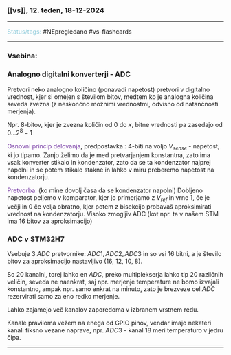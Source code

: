 ### [[vs]], 12. teden, 18-12-2024
---

<font color="#92cddc">Status/tags:</font> #NEpregledano #vs-flashcards 

---

### Vsebina:

### Analogno digitalni konverterji - ADC
Pretvori neko analogno količino (ponavadi napetost) pretvori v digitalno vrednost, kjer si omejen s številom bitov, medtem ko je analogna količina seveda zvezna (z neskončno možnimi vrednostmi, odvisno od natančnosti merjenja).

Npr. 8-bitov, kjer je zvezna količin od $0$ do $x$, bitne vrednosti pa zasedajo od $0{...}2^8-1$ 

<font color="#7030a0">Osnovni princip delovanja</font>, predpostavka : 4-biti na voljo
$V_{sense}$ - napetost, ki jo tipamo. Zanjo želimo da je med pretvarjanjem konstantna, zato ima vsak konverter stikalo in kondenzator, zato da se ta kondenzator najprej napolni in se potem stikalo stakne in lahko v miru preberemo napetost na kondenzatorju.

<font color="#7030a0">Pretvorba:</font> (ko mine dovolj časa da se kondenzator napolni)
Dobljeno napetost peljemo v komparator, kjer jo primerjamo z $V_{ref}$ in vrne $1$, če je večji in $0$ če velja obratno, kjer potem z bisekcijo probavaš aproksimirati vrednost na kondenzatorju.
Visoko zmogljiv ADC (kot npr. ta v našem STM ima 16 bitov za aproksimacijo)

### ADC v STM32H7
Vsebuje 3 $ADC$ pretvornike: $ADC1, ADC2, ADC3$ in so vsi 16 bitni, a je število bitov za aproksimacijo nastavljivo (16, 12, 10, 8).

So 20 kanalni, torej lahko en $ADC$, preko multiplekserja lahko tip 20 različnih veličin, seveda ne naenkrat, saj npr. merjenje temperature ne bomo izvajali konstantno, ampak npr. samo enkrat na minuto, zato je brezveze cel $ADC$ rezervirati samo za eno redko merjenje.

Lahko zajamejo več kanalov zaporedoma v izbranem vrstnem redu.

Kanale praviloma vežem na enega od GPIO pinov, vendar imajo nekateri kanali fiksno vezane naprave, npr. $ADC3$ - kanal 18 meri temperaturo v jedru čipa.

---
